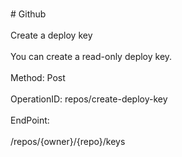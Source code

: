 <br>#     Github</br>
<br>Create a deploy key</br>
<br>You can create a read-only deploy key.</br>
<br>Method: Post</br>
<br>OperationID: repos/create-deploy-key</br>
<br>EndPoint:</br>
<br>/repos/{owner}/{repo}/keys</br>
